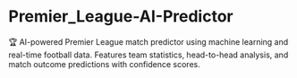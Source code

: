 # Premier_League-AI-Predictor
🏆 AI-powered Premier League match predictor using machine learning and real-time football data. Features team statistics, head-to-head analysis, and match outcome predictions with confidence scores.
